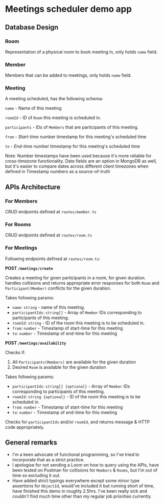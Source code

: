 # Meetings scheduler demo app

## Database Design

### Room

Representation of a physical room to book meeting in, only holds `name` field.

### Member

Members that can be added to meetings, only holds `name` field.

### Meeting

A meeting scheduled, has the following schema:

`name` - Name of this meeting

`roomId` - ID of `Room` this meeting is scheduled in.

`participants` - IDs of `Members` that are participants of this meeting.

`from` - _Start-time_ number timestamp for this meeting's scheduled time

`to` - _End-time_ number timestamp for this meeting's scheduled time

Note: Number timestamps have been used because it's more reliable for cross-timezone functionality. Date fields are an option in MongoDB as well, but it's easier to compare dates across different client timezones when defined in Timestamp numbers as a source-of-truth

## APIs Architecture

### For Members

CRUD endpoints defined at `routes/member.ts`

### For Rooms

CRUD endpoints defined at `routes/room.ts`

### For Meetings

Following endpoints defined at `routes/room.ts`:

**POST `/meetings/create`**

Creates a meeting for given participants in a room, for given duration. handles collisions and returns appropriate error responses for both `Room` and `Participant(Member)` conflicts for the given duration.

Takes following params:

- `name`: `string` - name of this meeting.
- `participantIds`: `string[]` - Array of `Member` IDs corresponding to participants of this meeting.
- `roomId`: `string` - ID of the room this meeting is to be scheduled in.
- `from`: `number` - Timestamp of start-time for this meeting
- `to`: `number` - Timestamp of end-time for this meeting

**POST `/meetings/availability`**

Checks if:

1. All `Participants(Members)` are available for the given duration
2. Desired `Room` is available for the given duration

Takes following params:

- `participantIds`: `string[] {optional}` - Array of `Member` IDs corresponding to participants of this meeting.
- `roomId`: `string {optional}` - ID of the room this meeting is to be scheduled in.
- `from`: `number` - Timestamp of start-time for this meeting
- `to`: `number` - Timestamp of end-time for this meeting

Checks for `participantIds` and/or `roomId`, and returns message & HTTP code appropriately.

## General remarks

- I'm a keen advocate of functional programming, so I've tried to incorporate that as a strict practice.
- I apologise for not sending a Loom on how to query using the APIs, have been tested on Postman for collisions for `Members` & `Rooms`, but I'm out of time so excluding it out.
- Have added strict typings everywhere except some minor type assertions for `ObjectId`, would've included it but running short of time, have finished this demo in roughly 2.5hrs. I've been really sick and couldn't find much time other than my regular job priorities currently.
